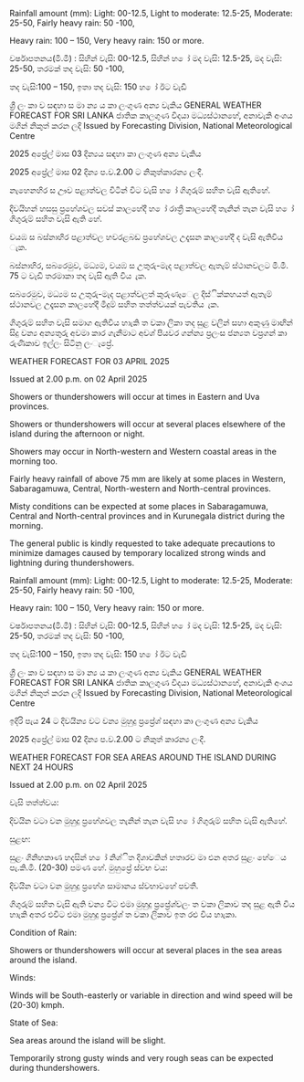 Rainfall amount (mm): Light: 00-12.5, Light to moderate: 12.5-25, Moderate: 25-50, Fairly heavy rain: 50 -100,

Heavy rain: 100 – 150, Very heavy rain: 150 or more.

වර්ෂාපතනය(මි.මී) : සිහින් වැසි: 00-12.5, සිහින් හ ෝ මද වැසි: 12.5-25, මද වැසි: 25-50, තරමක් තද වැසි: 50 -100,

තද වැසි:100 – 150, ඉතා තද වැසි: 150 හ ෝ ඊට වැඩි

ශ්‍රී ලං කා ව සඳහා ස මා න්‍ය ය කා ලංගුණ අන්‍ය වැකිය GENERAL WEATHER FORECAST FOR SRI LANKA ජාතික කාලගුණ විදයා මධ්‍යස්ථානහේ, අනාවැකි අංශය මගින් නිකුත් කරන ලදි Issued by Forecasting Division, National Meteorological Centre

2025 අප්‍රේල් මාස 03 දින්‍යය සඳහා කා ලංගුණ අන්‍ය වැකිය

2025 අප්‍රේල් මාස 02 දින්‍ය ප.ව.2.00 ට නිකුත්කාරන්‍ය ලංදී.

නැහෙනහිර ස ඌව පළාත්වල විටින් විට වැසි හ ෝ ගිගුරුම් සහිත වැසි ඇතිහේ.

දිවයිහන් හසසු ප්‍රහේශවල සවස් කාලහේදී හ ෝ රාත්‍රී කාලහේදී තැනින් තැන වැසි හ ෝ ගිගුරුම් සහිත වැසි ඇති හේ.

වයඹ ස බස්නාහිර පළාත්වල හවරළබඩ ප්‍රහේශවල උදෑසන කාලහේදී ද වැසි ඇතිවිය ැක.

බස්නාහිර, සබරෙමුව, මධ්‍යම, වයඹ ස උතුරු-මැද පළාත්වල ඇතැම් ස්ථානවලට මි.මී. 75 ට වැඩි තරමාකා තද වැසි ඇති විය ැක.

සබරෙමුව, මධ්‍යම ස උතුරු-මැද පළාත්වලත් කුරුණෑෙල දිස්ික්කහයත් ඇතැම් ස්ථානවල උදෑසන කාලහේදී මීදුම් සහිත තත්ත්වයක් පැවතිය ැක.

ගිගුරුම් සහිත වැසි සමාග ඇතිවිය හාැකි ත වකා ලිකා තද සුළ වලින් සහා අකුණු මාඟින් සිදු වන්‍ය අන්‍යතුරු අවමා කාර ගැනීමාට අවශ්‍ පියවර ගන්න්‍ය ප්‍රලංස ජන්‍යත වප්‍රගන් කා රුණිකාව ඉල්ලං සිටිනු ලංැප්‍රේ.

WEATHER FORECAST FOR 03 APRIL 2025

Issued at 2.00 p.m. on 02 April 2025

Showers or thundershowers will occur at times in Eastern and Uva provinces.

Showers or thundershowers will occur at several places elsewhere of the island during the afternoon or night.

Showers may occur in North-western and Western coastal areas in the morning too.

Fairly heavy rainfall of above 75 mm are likely at some places in Western, Sabaragamuwa, Central, North-western and North-central provinces.

Misty conditions can be expected at some places in Sabaragamuwa, Central and North-central provinces and in Kurunegala district during the morning.

The general public is kindly requested to take adequate precautions to minimize damages caused by temporary localized strong winds and lightning during thundershowers.

Rainfall amount (mm): Light: 00-12.5, Light to moderate: 12.5-25, Moderate: 25-50, Fairly heavy rain: 50 -100,

Heavy rain: 100 – 150, Very heavy rain: 150 or more.

වර්ෂාපතනය(මි.මී) : සිහින් වැසි: 00-12.5, සිහින් හ ෝ මද වැසි: 12.5-25, මද වැසි: 25-50, තරමක් තද වැසි: 50 -100,

තද වැසි:100 – 150, ඉතා තද වැසි: 150 හ ෝ ඊට වැඩි

ශ්‍රී ලං කා ව සඳහා ස මා න්‍ය ය කා ලංගුණ අන්‍ය වැකිය GENERAL WEATHER FORECAST FOR SRI LANKA ජාතික කාලගුණ විදයා මධ්‍යස්ථානහේ, අනාවැකි අංශය මගින් නිකුත් කරන ලදි Issued by Forecasting Division, National Meteorological Centre

ඉදිරි පැය 24 ට දිවයින්‍ය වට වන්‍ය මුහුදු ප්‍රප්‍රේශ්‍ සඳහා කා ලංගුණ අන්‍ය වැකිය

2025 අප්‍රේල් මාස 02 දින්‍ය ප.ව.2.00 ට නිකුත් කාරන්‍ය ලංදී.

WEATHER FORECAST FOR SEA AREAS AROUND THE ISLAND DURING NEXT 24 HOURS

Issued at 2.00 p.m. on 02 April 2025

වැසි තත්ත්වය:

දිවයින වටා වන මුහුදු ප්‍රහේශවල තැනින් තැන වැසි හ ෝ ගිගුරුම් සහිත වැසි ඇතිහේ.

සුළඟ:

සුළං ගිනිහකාණ හදසින් හ ෝ නිශ්ිත දිශාවකින් හතාරව මා එන අතර සුළං හේෙය පැ.කි.මී. (20-30) පමණ හේ. මුහුප්‍රේ ස්වභ වය:

දිවයින වටා වන මුහුදු ප්‍රහේශ සාමානය ස්වභාවහේ පවතී.

ගිගුරුම් සහිත වැසි ඇති වන්‍ය විට එමා මුහුදු ප්‍රප්‍රේශ්‍වලං ත වකා ලිකාව තද සුළ ඇති විය හාැකි අතර එවිට එමා මුහුදු ප්‍රප්‍රේශ්‍ ත වකා ලිකාව ඉත රළු විය හාැකා.

Condition of Rain:

Showers or thundershowers will occur at several places in the sea areas around the island.

Winds:

Winds will be South-easterly or variable in direction and wind speed will be (20-30) kmph.

State of Sea:

Sea areas around the island will be slight.

Temporarily strong gusty winds and very rough seas can be expected during thundershowers.